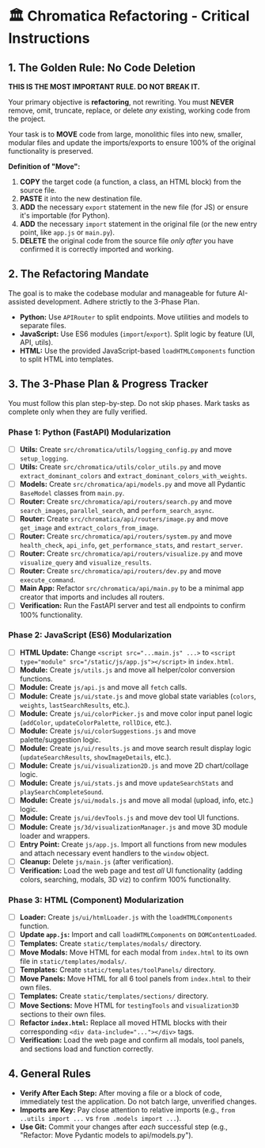 # 🏛️ Chromatica Refactoring - Critical Instructions

## 1. The Golden Rule: No Code Deletion

**THIS IS THE MOST IMPORTANT RULE. DO NOT BREAK IT.**

Your primary objective is **refactoring**, not rewriting. You must **NEVER** remove, omit, truncate, replace, or delete *any* existing, working code from the project.

Your task is to **MOVE** code from large, monolithic files into new, smaller, modular files and update the imports/exports to ensure 100% of the original functionality is preserved.

**Definition of "Move":**
1.  **COPY** the target code (a function, a class, an HTML block) from the source file.
2.  **PASTE** it into the new destination file.
3.  **ADD** the necessary `export` statement in the new file (for JS) or ensure it's importable (for Python).
4.  **ADD** the necessary `import` statement in the original file (or the new entry point, like `app.js` or `main.py`).
5.  **DELETE** the original code from the source file *only after* you have confirmed it is correctly imported and working.

## 2. The Refactoring Mandate

The goal is to make the codebase modular and manageable for future AI-assisted development. Adhere strictly to the 3-Phase Plan.

* **Python:** Use `APIRouter` to split endpoints. Move utilities and models to separate files.
* **JavaScript:** Use ES6 modules (`import`/`export`). Split logic by feature (UI, API, utils).
* **HTML:** Use the provided JavaScript-based `loadHTMLComponents` function to split HTML into templates.

## 3. The 3-Phase Plan & Progress Tracker

You must follow this plan step-by-step. Do not skip phases. Mark tasks as complete only when they are fully verified.

### Phase 1: Python (FastAPI) Modularization

-   [ ] **Utils:** Create `src/chromatica/utils/logging_config.py` and move `setup_logging`.
-   [ ] **Utils:** Create `src/chromatica/utils/color_utils.py` and move `extract_dominant_colors` and `extract_dominant_colors_with_weights`.
-   [ ] **Models:** Create `src/chromatica/api/models.py` and move all Pydantic `BaseModel` classes from `main.py`.
-   [ ] **Router:** Create `src/chromatica/api/routers/search.py` and move `search_images`, `parallel_search`, and `perform_search_async`.
-   [ ] **Router:** Create `src/chromatica/api/routers/image.py` and move `get_image` and `extract_colors_from_image`.
-   [ ] **Router:** Create `src/chromatica/api/routers/system.py` and move `health_check`, `api_info`, `get_performance_stats`, and `restart_server`.
-   [ ] **Router:** Create `src/chromatica/api/routers/visualize.py` and move `visualize_query` and `visualize_results`.
-   [ ] **Router:** Create `src/chromatica/api/routers/dev.py` and move `execute_command`.
-   [ ] **Main App:** Refactor `src/chromatica/api/main.py` to be a minimal app creator that imports and includes all routers.
-   [ ] **Verification:** Run the FastAPI server and test all endpoints to confirm 100% functionality.

### Phase 2: JavaScript (ES6) Modularization

-   [ ] **HTML Update:** Change `<script src="...main.js" ...>` to `<script type="module" src="/static/js/app.js"></script>` in `index.html`.
-   [ ] **Module:** Create `js/utils.js` and move all helper/color conversion functions.
-   [ ] **Module:** Create `js/api.js` and move all `fetch` calls.
-   [ ] **Module:** Create `js/ui/state.js` and move global state variables (`colors`, `weights`, `lastSearchResults`, etc.).
-   [ ] **Module:** Create `js/ui/colorPicker.js` and move color input panel logic (`addColor`, `updateColorPalette`, `rollDice`, etc.).
-   [ ] **Module:** Create `js/ui/colorSuggestions.js` and move palette/suggestion logic.
-   [ ] **Module:** Create `js/ui/results.js` and move search result display logic (`updateSearchResults`, `showImageDetails`, etc.).
-   [ ] **Module:** Create `js/ui/visualization2D.js` and move 2D chart/collage logic.
-   [ ] **Module:** Create `js/ui/stats.js` and move `updateSearchStats` and `playSearchCompleteSound`.
-   [ ] **Module:** Create `js/ui/modals.js` and move all modal (upload, info, etc.) logic.
-   [ ] **Module:** Create `js/ui/devTools.js` and move dev tool UI functions.
-   [ ] **Module:** Create `js/3d/visualizationManager.js` and move 3D module loader and wrappers.
-   [ ] **Entry Point:** Create `js/app.js`. Import all functions from new modules and attach necessary event handlers to the `window` object.
-   [ ] **Cleanup:** Delete `js/main.js` (after verification).
-   [ ] **Verification:** Load the web page and test *all* UI functionality (adding colors, searching, modals, 3D viz) to confirm 100% functionality.

### Phase 3: HTML (Component) Modularization

-   [ ] **Loader:** Create `js/ui/htmlLoader.js` with the `loadHTMLComponents` function.
-   [ ] **Update `app.js`:** Import and call `loadHTMLComponents` on `DOMContentLoaded`.
-   [ ] **Templates:** Create `static/templates/modals/` directory.
-   [ ] **Move Modals:** Move HTML for each modal from `index.html` to its own file in `static/templates/modals/`.
-   [ ] **Templates:** Create `static/templates/toolPanels/` directory.
-   [ ] **Move Panels:** Move HTML for all 6 tool panels from `index.html` to their own files.
-   [ ] **Templates:** Create `static/templates/sections/` directory.
-   [ ] **Move Sections:** Move HTML for `testingTools` and `visualization3D` sections to their own files.
-   [ ] **Refactor `index.html`:** Replace all moved HTML blocks with their corresponding `<div data-include="..."></div>` tags.
-   [ ] **Verification:** Load the web page and confirm all modals, tool panels, and sections load and function correctly.

## 4. General Rules

* **Verify After Each Step:** After moving a file or a block of code, immediately test the application. Do not batch large, unverified changes.
* **Imports are Key:** Pay close attention to relative imports (e.g., `from ..utils import ...` vs `from .models import ...`).
* **Use Git:** Commit your changes after *each* successful step (e.g., "Refactor: Move Pydantic models to api/models.py").


